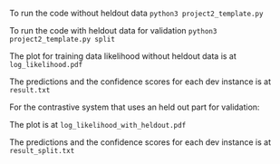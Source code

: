 To run the code without heldout data `python3 project2_template.py` 

To run the code with heldout data for validation `python3 project2_template.py split`

The plot for training data likelihood without heldout data is at `log_likelihood.pdf`

The predictions and the confidence scores for each dev instance is at `result.txt`

For the contrastive system that uses an held out part for validation:

The plot is at `log_likelihood_with_heldout.pdf`

The predictions and the confidence scores for each dev instance is at `result_split.txt`

